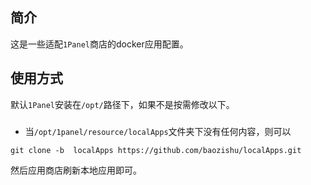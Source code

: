 ## 简介
这是一些适配`1Panel`商店的docker应用配置。

## 使用方式

默认`1Panel`安装在`/opt/`路径下，如果不是按需修改以下。

###  
- 当`/opt/1panel/resource/localApps`文件夹下没有任何内容，则可以

```shell
git clone -b  localApps https://github.com/baozishu/localApps.git
```
然后应用商店刷新本地应用即可。
